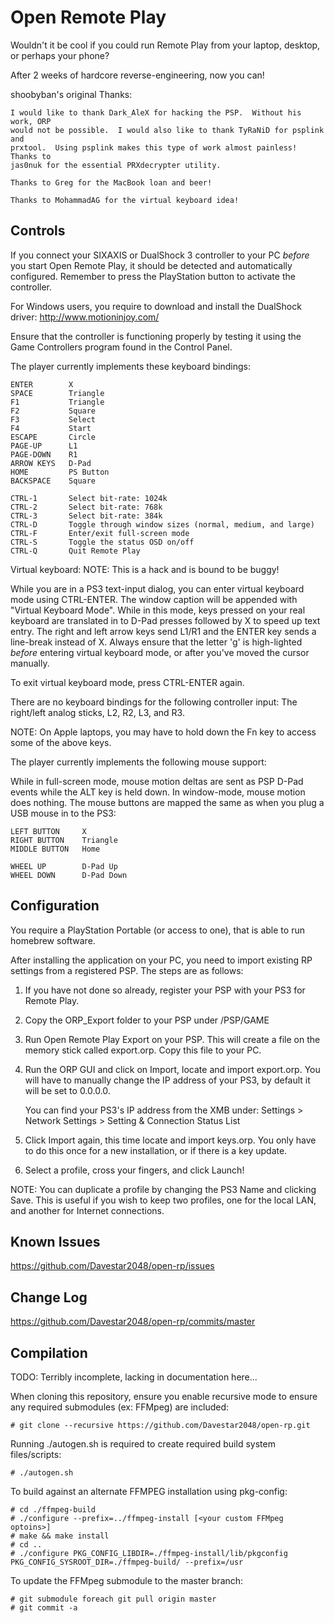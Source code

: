 Open Remote Play
================
Wouldn't it be cool if you could run Remote Play from your laptop, desktop, or
perhaps your phone?

After 2 weeks of hardcore reverse-engineering, now you can!

shoobyban's original Thanks:
    
    I would like to thank Dark_AleX for hacking the PSP.  Without his work, ORP
    would not be possible.  I would also like to thank TyRaNiD for psplink and
    prxtool.  Using psplink makes this type of work almost painless!  Thanks to
    jas0nuk for the essential PRXdecrypter utility.

    Thanks to Greg for the MacBook loan and beer!

    Thanks to MohammadAG for the virtual keyboard idea!

Controls
--------

If you connect your SIXAXIS or DualShock 3 controller to your PC *before* you
start Open Remote Play, it should be detected and automatically configured.
Remember to press the PlayStation button to activate the controller.

For Windows users, you require to download and install the DualShock driver:
http://www.motioninjoy.com/

Ensure that the controller is functioning properly by testing it using the
Game Controllers program found in the Control Panel.

The player currently implements these keyboard bindings:

    ENTER        X
    SPACE        Triangle
    F1           Triangle
    F2           Square
    F3           Select
    F4           Start
    ESCAPE       Circle
    PAGE-UP      L1
    PAGE-DOWN    R1
    ARROW KEYS   D-Pad
    HOME         PS Button
    BACKSPACE    Square

    CTRL-1       Select bit-rate: 1024k
    CTRL-2       Select bit-rate: 768k
    CTRL-3       Select bit-rate: 384k
    CTRL-D       Toggle through window sizes (normal, medium, and large)
    CTRL-F       Enter/exit full-screen mode
    CTRL-S       Toggle the status OSD on/off
    CTRL-Q       Quit Remote Play

Virtual keyboard:
NOTE: This is a hack and is bound to be buggy!

While you are in a PS3 text-input dialog, you can enter virtual keyboard mode
using CTRL-ENTER.  The window caption will be appended with "Virtual Keyboard
Mode".  While in this mode, keys pressed on your real keyboard are translated
in to D-Pad presses followed by X to speed up text entry.  The right and left
arrow keys send L1/R1 and the ENTER key sends a line-break instead of X.  Always
ensure that the letter 'g' is high-lighted *before* entering virtual keyboard
mode, or after you've moved the cursor manually.

To exit virtual keyboard mode, press CTRL-ENTER again.

There are no keyboard bindings for the following controller input:
The right/left analog sticks, L2, R2, L3, and R3.

NOTE: On Apple laptops, you may have to hold down the Fn key to access some of
the above keys.

The player currently implements the following mouse support:

While in full-screen mode, mouse motion deltas are sent as PSP D-Pad events
while the ALT key is held down.  In window-mode, mouse motion does nothing.
The mouse buttons are mapped the same as when you plug a USB mouse in to the
PS3:

    LEFT BUTTON     X
    RIGHT BUTTON    Triangle
    MIDDLE BUTTON   Home

    WHEEL UP        D-Pad Up
    WHEEL DOWN      D-Pad Down

Configuration
-------------

You require a PlayStation Portable (or access to one), that is able to run
homebrew software.

After installing the application on your PC, you need to import existing RP
settings from a registered PSP.  The steps are as follows:

1.  If you have not done so already, register your PSP with your PS3 for
    Remote Play.

2.  Copy the ORP_Export folder to your PSP under /PSP/GAME

3.  Run Open Remote Play Export on your PSP.  This will create a file on the
    memory stick called export.orp.  Copy this file to your PC.

4.  Run the ORP GUI and click on Import, locate and import export.orp.  You
    will have to manually change the IP address of your PS3, by default it
    will be set to 0.0.0.0.

    You can find your PS3's IP address from the XMB under:
    Settings > Network Settings > Setting & Connection Status List

5.  Click Import again, this time locate and import keys.orp.  You only have
    to do this once for a new installation, or if there is a key update.

6.  Select a profile, cross your fingers, and click Launch!

NOTE: You can duplicate a profile by changing the PS3 Name and clicking Save.
This is useful if you wish to keep two profiles, one for the local LAN, and
another for Internet connections.

Known Issues
------------

https://github.com/Davestar2048/open-rp/issues

Change Log
-------------------------------------------------------------------------------

https://github.com/Davestar2048/open-rp/commits/master

Compilation
-----------
TODO: Terribly incomplete, lacking in documentation here...

When cloning this repository, ensure you enable recursive mode to ensure any
required submodules (ex: FFMpeg) are included:

    # git clone --recursive https://github.com/Davestar2048/open-rp.git
Running ./autogen.sh is required to create required build system files/scripts:

    # ./autogen.sh

To build against an alternate FFMPEG installation using pkg-config:

    # cd ./ffmpeg-build
    # ./configure --prefix=../ffmpeg-install [<your custom FFMpeg optoins>]
    # make && make install
    # cd ..
    # ./configure PKG_CONFIG_LIBDIR=./ffmpeg-install/lib/pkgconfig PKG_CONFIG_SYSROOT_DIR=./ffmpeg-build/ --prefix=/usr

To update the FFMpeg submodule to the master branch:

    # git submodule foreach git pull origin master
    # git commit -a

